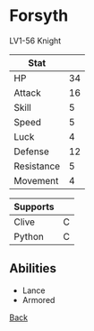 # Forsyth

LV1-56 Knight

| Stat       | <!-- --> |
| ---------- | -------- |
| HP         | 34       |
| Attack     | 16       |
| Skill      | 5        |
| Speed      | 5        |
| Luck       | 4        |
| Defense    | 12       |
| Resistance | 5        |
| Movement   | 4        |

| Supports | <!-- --> |
| -------- | -------- |
| Clive    | C        |
| Python   | C        |

## Abilities

- Lance
- Armored

[Back](../README.md)
